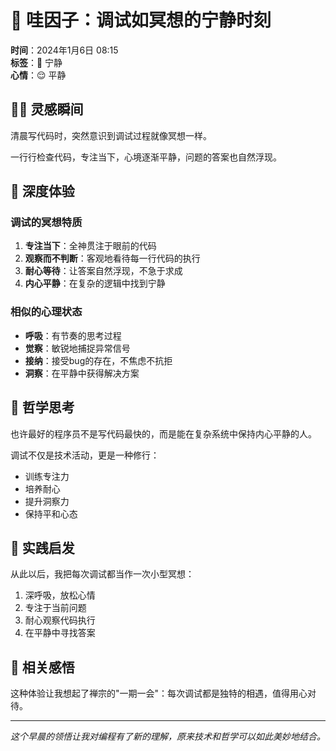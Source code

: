 # 🌸 哇因子：调试如冥想的宁静时刻

**时间**：2024年1月6日 08:15  
**标签**：🌸 宁静  
**心情**：😌 平静

## 🧘‍♂️ 灵感瞬间

清晨写代码时，突然意识到调试过程就像冥想一样。

一行行检查代码，专注当下，心境逐渐平静，问题的答案也自然浮现。

## 🌅 深度体验

### 调试的冥想特质

1. **专注当下**：全神贯注于眼前的代码
2. **观察而不判断**：客观地看待每一行代码的执行
3. **耐心等待**：让答案自然浮现，不急于求成
4. **内心平静**：在复杂的逻辑中找到宁静

### 相似的心理状态

- **呼吸**：有节奏的思考过程
- **觉察**：敏锐地捕捉异常信号
- **接纳**：接受bug的存在，不焦虑不抗拒
- **洞察**：在平静中获得解决方案

## 💭 哲学思考

也许最好的程序员不是写代码最快的，而是能在复杂系统中保持内心平静的人。

调试不仅是技术活动，更是一种修行：
- 训练专注力
- 培养耐心
- 提升洞察力
- 保持平和心态

## 🌱 实践启发

从此以后，我把每次调试都当作一次小型冥想：
1. 深呼吸，放松心情
2. 专注于当前问题
3. 耐心观察代码执行
4. 在平静中寻找答案

## 🔗 相关感悟

这种体验让我想起了禅宗的"一期一会"：每次调试都是独特的相遇，值得用心对待。

---

*这个早晨的领悟让我对编程有了新的理解，原来技术和哲学可以如此美妙地结合。*